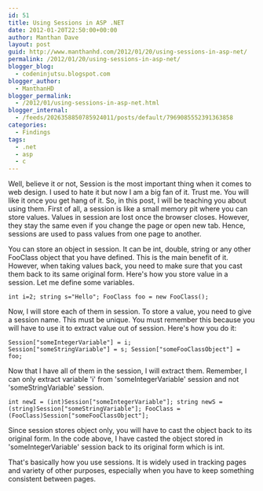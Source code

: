 ```yaml
---
id: 51
title: Using Sessions in ASP .NET
date: 2012-01-20T22:50:00+00:00
author: Manthan Dave
layout: post
guid: http://www.manthanhd.com/2012/01/20/using-sessions-in-asp-net/
permalink: /2012/01/20/using-sessions-in-asp-net/
blogger_blog:
  - codeninjutsu.blogspot.com
blogger_author:
  - ManthanHD
blogger_permalink:
  - /2012/01/using-sessions-in-asp-net.html
blogger_internal:
  - /feeds/2026358850785924011/posts/default/7969085552391363858
categories:
  - Findings
tags:
  - .net
  - asp
  - c
---
```

Well, believe it or not, Session is the most important thing when it comes to web design. I used to hate it but now I am a big fan of it. Trust me. You will like it once you get hang of it. So, in this post, I will be teaching you about using them. First of all, a session is like a small memory pit where you can store values. Values in session are lost once the browser closes. However, they stay the same even if you change the page or open new tab. Hence, sessions are used to pass values from one page to another.

You can store an object in session. It can be int, double, string or any other FooClass object that you have defined. This is the main benefit of it. However, when taking values back, you need to make sure that you cast them back to its same original form. Here's how you store value in a session. Let me define some variables.

<code>int i=2;
string s="Hello";
FooClass foo = new FooClass();
</code>

Now, I will store each of them in session. To store a value, you need to give a session name. This must be unique. You must remember this because you will have to use it to extract value out of session. Here's how you do it:

<code>Session["someIntegerVariable"] = i;
Session["someStringVariable"] = s;
Session["someFooClassObject"] = foo;
</code>

Now that I have all of them in the session, I will extract them. Remember, I can only extract variable 'i' from 'someIntegerVariable' session and not 'someStringVariable' session.

<code>int newI = (int)Session["someIntegerVariable"];
string newS = (string)Session["someStringVariable"];
FooClass = (FooClass)Session["someFooClassObject"];
</code>

Since session stores object only, you will have to cast the object back to its original form. In the code above, I have casted the object stored in 'someIntegerVariable' session back to its original form which is int.

That's basically how you use sessions. It is widely used in tracking pages and variety of other purposes, especially when you have to keep something consistent between pages.
